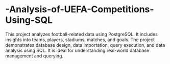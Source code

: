 # -Analysis-of-UEFA-Competitions-Using-SQL
This project analyzes football-related data using PostgreSQL. It includes insights into teams, players, stadiums, matches, and goals. The project demonstrates database design, data importation, query execution, and data analysis using SQL. It is ideal for understanding real-world database management and querying.
